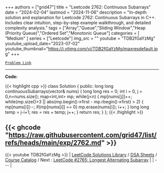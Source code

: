 
+++
authors = ["grid47"]
title = "Leetcode 2762: Continuous Subarrays"
date = "2024-02-04"
lastmod = "2024-11-06"
description = "In-depth solution and explanation for Leetcode 2762: Continuous Subarrays in C++. Includes clear intuition, step-by-step example walkthrough, and detailed complexity analysis."
tags = ["Array","Queue","Sliding Window","Heap (Priority Queue)","Ordered Set","Monotonic Queue"]
categories = [
    "Medium"
]
series = ["Leetcode"]
img_src = ""
youtube = "TDB2fGaYzMg"
youtube_upload_date="2023-07-02"
youtube_thumbnail="https://i.ytimg.com/vi/TDB2fGaYzMg/maxresdefault.jpg"
+++



[`Problem Link`](https://leetcode.com/problems/continuous-subarrays/description/)

---
**Code:**

{{< highlight cpp >}}
class Solution {
public:
    long long continuousSubarrays(vector<int>& nums) {
        long long res = 0;
        int i = 0, j = 0,n=nums.size();
        map<int,int> mp;
        while(j<n) {
            mp[nums[j]]++;
            while(mp.size()>3 || abs(mp.begin()->first - mp.rbegin()->first) > 2) {
                mp[nums[i]]--;
                if(mp[nums[i]] == 0)
                    mp.erase(nums[i]);
                i++;
            }
            long long temp = j-i+1;
            res = res + temp;
            j++;
        }
        return res;
    }
};
{{< /highlight >}}

{{< ghcode "https://raw.githubusercontent.com/grid47/list/refs/heads/main/exp/2762.md" >}}
---
{{< youtube TDB2fGaYzMg >}}
| [LeetCode Solutions Library](https://grid47.xyz/leetcode/) / [DSA Sheets](https://grid47.xyz/sheets/) / [Course Catalog](https://grid47.xyz/courses/) / Next : [LeetCode #2765: Longest Alternating Subarray](https://grid47.xyz/leetcode/solution-2765-longest-alternating-subarray/) |
| --- |
